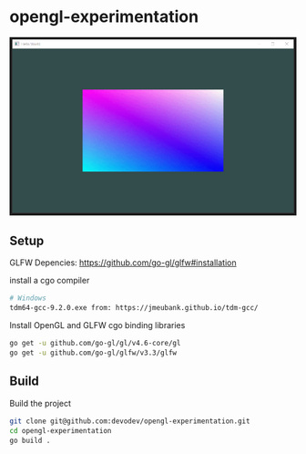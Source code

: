 # opengl-experimentation

![Current Project State](docs/images/currentProjectState.gif?raw=true "Current Project State")

## Setup

GLFW Depencies: <https://github.com/go-gl/glfw#installation>

install a cgo compiler

```bash
# Windows
tdm64-gcc-9.2.0.exe from: https://jmeubank.github.io/tdm-gcc/
```

Install OpenGL and GLFW cgo binding libraries

```bash
go get -u github.com/go-gl/gl/v4.6-core/gl
go get -u github.com/go-gl/glfw/v3.3/glfw
```

## Build

Build the project

```bash
git clone git@github.com:devodev/opengl-experimentation.git
cd opengl-experimentation
go build .
```
